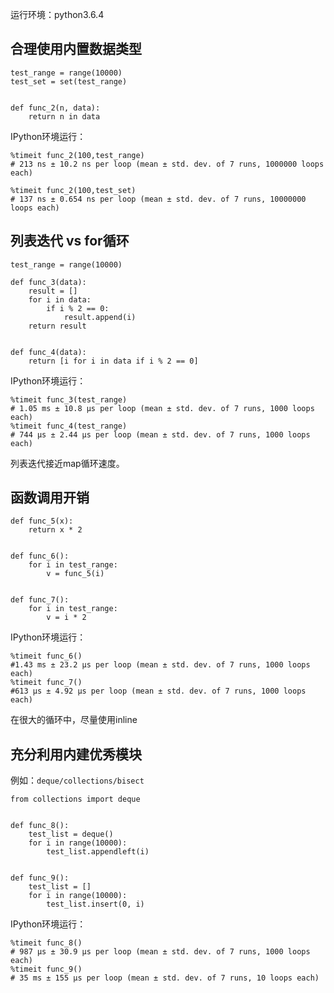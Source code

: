 运行环境：python3.6.4

## 合理使用内置数据类型


```
test_range = range(10000)
test_set = set(test_range)


def func_2(n, data):
    return n in data
```
IPython环境运行：

```
%timeit func_2(100,test_range)
# 213 ns ± 10.2 ns per loop (mean ± std. dev. of 7 runs, 1000000 loops each)
```

```
%timeit func_2(100,test_set)
# 137 ns ± 0.654 ns per loop (mean ± std. dev. of 7 runs, 10000000 loops each)
```
## 列表迭代 vs for循环


```
test_range = range(10000)

def func_3(data):
    result = []
    for i in data:
        if i % 2 == 0:
            result.append(i)
    return result


def func_4(data):
    return [i for i in data if i % 2 == 0]
```
IPython环境运行：
```
%timeit func_3(test_range)
# 1.05 ms ± 10.8 µs per loop (mean ± std. dev. of 7 runs, 1000 loops each)
%timeit func_4(test_range)
# 744 µs ± 2.44 µs per loop (mean ± std. dev. of 7 runs, 1000 loops each)
```
列表迭代接近map循环速度。
## 函数调用开销

```
def func_5(x):
    return x * 2


def func_6():
    for i in test_range:
        v = func_5(i)


def func_7():
    for i in test_range:
        v = i * 2
```
IPython环境运行：
```
%timeit func_6()
#1.43 ms ± 23.2 µs per loop (mean ± std. dev. of 7 runs, 1000 loops each)
%timeit func_7()
#613 µs ± 4.92 µs per loop (mean ± std. dev. of 7 runs, 1000 loops each)
```
在很大的循环中，尽量使用inline
## 充分利用内建优秀模块

例如：`deque/collections/bisect`

```
from collections import deque


def func_8():
    test_list = deque()
    for i in range(10000):
        test_list.appendleft(i)


def func_9():
    test_list = []
    for i in range(10000):
        test_list.insert(0, i)
```
IPython环境运行：
```
%timeit func_8()
# 987 µs ± 30.9 µs per loop (mean ± std. dev. of 7 runs, 1000 loops each)
%timeit func_9()
# 35 ms ± 155 µs per loop (mean ± std. dev. of 7 runs, 10 loops each)
```
